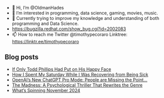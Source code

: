 - 👋 Hi, I’m @OldmanHades
- 👀 I’m interested in programming, data science, gaming, movies, music.
- 🌱 Currently trying to improve my knowledge and understanding of both programming and Data Science.
- https://bugzilla.redhat.com/show_bug.cgi?id=2002083
- 📫 How to reach me Twitter @timothypecoraro
Linktree: https://linktr.ee/timothypecoraro

## Blog posts
<!-- BLOG-POST-LIST:START -->
- [If Only Todd Phillips Had Put on His Happy Face](https://medium.com/@timothypecoraro/if-only-todd-phillips-had-put-on-his-happy-face-1dc97b7eda5f?source=rss-5097f5c9b801------2)
- [How I Spent My Saturday While I Was Recovering from Being Sick](https://medium.com/@timothypecoraro/how-i-spent-my-saturday-while-i-was-recovering-from-being-sick-7d6669eb0277?source=rss-5097f5c9b801------2)
- [OpenAI’s New ChatGPT Pro Mode: People are Missing the Point…](https://medium.com/@timothypecoraro/openais-new-chatgpt-pro-mode-people-are-missing-the-point-51a343c8d71a?source=rss-5097f5c9b801------2)
- [The Madness: A Psychological Thriller That Rewrites the Genre](https://medium.com/@timothypecoraro/the-madness-a-psychological-thriller-that-rewrites-the-genre-c4165c408654?source=rss-5097f5c9b801------2)
- [What’s Spinning November 2024](https://medium.com/@timothypecoraro/whats-spinning-november-2024-b2c6f625d9e2?source=rss-5097f5c9b801------2)
<!-- BLOG-POST-LIST:END -->
